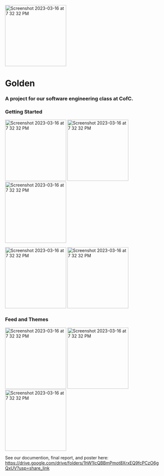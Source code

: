 <img width="200" alt="Screenshot 2023-03-16 at 7 32 32 PM" src="https://user-images.githubusercontent.com/75393933/226000780-5e2f7756-0c09-41be-ad54-b78fcbd8845a.png">

# Golden

### A project for our software engineering class at CofC. 

### Getting Started
<img width="200" alt="Screenshot 2023-03-16 at 7 32 32 PM" src="https://user-images.githubusercontent.com/75393933/225777390-301fc355-d795-424a-a8c8-cd5ae9d669d5.PNG"> <img width="200" alt="Screenshot 2023-03-16 at 7 32 32 PM" src="https://user-images.githubusercontent.com/75393933/225777459-6cb67d6f-47f7-421c-b73c-89db5218dc7b.PNG"> <img width="200" alt="Screenshot 2023-03-16 at 7 32 32 PM" src="https://user-images.githubusercontent.com/75393933/225777486-8672566f-0aa4-47f3-bdda-2adb0e870b7a.PNG">

<img width="200" alt="Screenshot 2023-03-16 at 7 32 32 PM" src="https://user-images.githubusercontent.com/75393933/225778046-56abe33e-976d-4cad-9294-d12eff2f95ba.PNG"> <img width="200" alt="Screenshot 2023-03-16 at 7 32 32 PM" src="https://user-images.githubusercontent.com/75393933/225778099-69807357-ecfe-4ffd-80f9-73b3b01cc3c9.PNG">

### Feed and Themes
<img width="200" alt="Screenshot 2023-03-16 at 7 32 32 PM" src="https://user-images.githubusercontent.com/75393933/225778449-8e685215-86da-481f-8a4a-00fad6025f49.PNG"> <img width="200" alt="Screenshot 2023-03-16 at 7 32 32 PM" src="https://user-images.githubusercontent.com/75393933/225778532-300188c3-e9b2-4654-8ed0-2daa80fc85b3.PNG"> <img width="200" alt="Screenshot 2023-03-16 at 7 32 32 PM" src="https://user-images.githubusercontent.com/75393933/225778590-7c46bc4c-7cad-446c-b628-f37f5bf9867e.PNG">

See our documention, final report, and poster here: https://drive.google.com/drive/folders/1hW1lcQBBmPmot8XrxEQ9fcPCzO6gQxUV?usp=share_link
